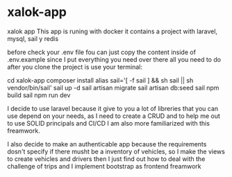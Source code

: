 # xalok-app
xalok app 
This app is runing with docker it contains a project with laravel, mysql, sail y redis

before check your .env file fou can just copy the content inside of .env.example since I put everything you need over there
all you need to do after you clone the project is use your terminal:

cd xalok-app
composer install
alias sail='[ -f sail ] && sh sail || sh vendor/bin/sail' 
sail up -d
sail artisan migrate
sail artisan db:seed
sail npm build
sail npm run dev

I decide to use laravel because it give to you a lot of libreries that you can use depend on your needs, as I need to create a CRUD and to help me out to use SOLID principals and CI/CD I am also more familiarized  with this freamwork.

I also decide to make an authenticable app because the requirements dosn't specify if there musht be a inventory of vehicles, so I make the views to create vehicles and drivers then I just find out how to deal with the challenge of trips and I implement bootstrap as frontend freamwork
